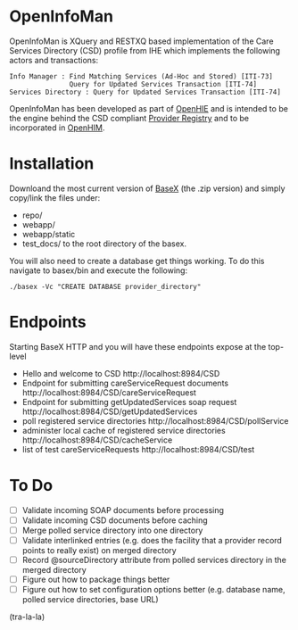 OpenInfoMan
===========

OpenInfoMan is XQuery and RESTXQ based implementation of the Care Services Directory (CSD) profile from IHE which implements the following actors and transactions:

    Info Manager : Find Matching Services (Ad-Hoc and Stored) [ITI-73]
                   Query for Updated Services Transaction [ITI-74]
    Services Directory : Query for Updated Services Transaction [ITI-74]

OpenInfoMan has been developed as part of <a href="http://ohie.org">OpenHIE</a> and is intended to be the engine behind the CSD compliant <a href="https://wiki.ohie.org/display/SUB/Provider+Registry+Community">Provider Registry</a> and to be incorporated in <a href="http://openhim.org/">OpenHIM</a>.


Installation
============
Downloand the most current version of <a href="http://basex.org">BaseX</a> (the .zip version) and simply copy/link the files under:
- repo/
- webapp/
- webapp/static
- test_docs/
to the root directory of the basex.

You will also need to create a database  get things working. To do this navigate to basex/bin and execute the following:

  `./basex -Vc "CREATE DATABASE provider_directory"`

Endpoints
=========
Starting BaseX HTTP and you will have these endpoints expose at the top-level

- Hello and welcome to CSD  http://localhost:8984/CSD
- Endpoint for submitting careServiceRequest documents http://localhost:8984/CSD/careServiceRequest
- Endpoint for submitting getUpdatedServices soap request http://localhost:8984/CSD/getUpdatedServices
- poll registered service directories http://localhost:8984/CSD/pollService
- administer local cache of registered service directories http://localhost:8984/CSD/cacheService
- list of test careServiceRequests http://localhost:8984/CSD/test

To Do
=====
- [ ] Validate incoming SOAP documents before processing
- [ ] Validate incoming CSD documents before caching
- [ ] Merge polled service directory into one directory
- [ ] Validate interlinked entries (e.g. does the facility that a provider record points to really exist) on merged directory
- [ ] Record @sourceDirectory attribute from polled services directory in the merged directory
- [ ] Figure out how to package things better
- [ ] Figure out how to set configuration options better (e.g. database name, polled service directories, base URL) 
 
(tra-la-la)
